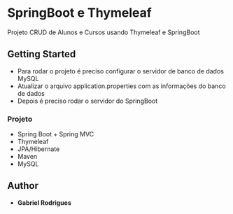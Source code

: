# SpringBoot e Thymeleaf

Projeto CRUD de Alunos e Cursos usando Thymeleaf e SpringBoot

## Getting Started

- Para rodar o projeto é preciso configurar o servidor de banco de dados MySQL
- Atualizar o arquivo application.properties com as informações do banco de dados
- Depois é preciso rodar o servidor do SpringBoot

### Projeto

- Spring Boot + Spring MVC
- Thymeleaf
- JPA/Hibernate
- Maven
- MySQL


## Author

* **Gabriel Rodrigues** 

